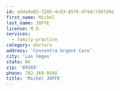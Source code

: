 ```yaml
---
id: adda9e85-7285-4c03-85f6-df4dc7d9720d
first_name: Michel
last_name: JOFFE
license: M.D.
services:
  - family-practice
category: doctors
address: 'Concentra Urgent Care'
city: 'Las Vegas'
state: NV
zip: '89169'
phone: 702-369-0560
title: 'Michel JOFFE'
---
```


